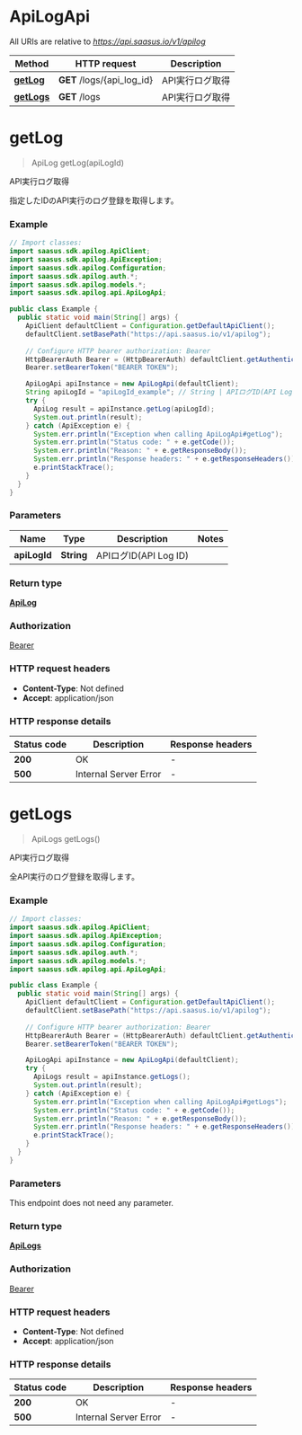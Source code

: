 # ApiLogApi

All URIs are relative to *https://api.saasus.io/v1/apilog*

| Method | HTTP request | Description |
|------------- | ------------- | -------------|
| [**getLog**](ApiLogApi.md#getLog) | **GET** /logs/{api_log_id} | API実行ログ取得 |
| [**getLogs**](ApiLogApi.md#getLogs) | **GET** /logs | API実行ログ取得 |


<a id="getLog"></a>
# **getLog**
> ApiLog getLog(apiLogId)

API実行ログ取得

指定したIDのAPI実行のログ登録を取得します。

### Example
```java
// Import classes:
import saasus.sdk.apilog.ApiClient;
import saasus.sdk.apilog.ApiException;
import saasus.sdk.apilog.Configuration;
import saasus.sdk.apilog.auth.*;
import saasus.sdk.apilog.models.*;
import saasus.sdk.apilog.api.ApiLogApi;

public class Example {
  public static void main(String[] args) {
    ApiClient defaultClient = Configuration.getDefaultApiClient();
    defaultClient.setBasePath("https://api.saasus.io/v1/apilog");
    
    // Configure HTTP bearer authorization: Bearer
    HttpBearerAuth Bearer = (HttpBearerAuth) defaultClient.getAuthentication("Bearer");
    Bearer.setBearerToken("BEARER TOKEN");

    ApiLogApi apiInstance = new ApiLogApi(defaultClient);
    String apiLogId = "apiLogId_example"; // String | APIログID(API Log ID)
    try {
      ApiLog result = apiInstance.getLog(apiLogId);
      System.out.println(result);
    } catch (ApiException e) {
      System.err.println("Exception when calling ApiLogApi#getLog");
      System.err.println("Status code: " + e.getCode());
      System.err.println("Reason: " + e.getResponseBody());
      System.err.println("Response headers: " + e.getResponseHeaders());
      e.printStackTrace();
    }
  }
}
```

### Parameters

| Name | Type | Description  | Notes |
|------------- | ------------- | ------------- | -------------|
| **apiLogId** | **String**| APIログID(API Log ID) | |

### Return type

[**ApiLog**](ApiLog.md)

### Authorization

[Bearer](../README.md#Bearer)

### HTTP request headers

 - **Content-Type**: Not defined
 - **Accept**: application/json

### HTTP response details
| Status code | Description | Response headers |
|-------------|-------------|------------------|
| **200** | OK |  -  |
| **500** | Internal Server Error |  -  |

<a id="getLogs"></a>
# **getLogs**
> ApiLogs getLogs()

API実行ログ取得

全API実行のログ登録を取得します。

### Example
```java
// Import classes:
import saasus.sdk.apilog.ApiClient;
import saasus.sdk.apilog.ApiException;
import saasus.sdk.apilog.Configuration;
import saasus.sdk.apilog.auth.*;
import saasus.sdk.apilog.models.*;
import saasus.sdk.apilog.api.ApiLogApi;

public class Example {
  public static void main(String[] args) {
    ApiClient defaultClient = Configuration.getDefaultApiClient();
    defaultClient.setBasePath("https://api.saasus.io/v1/apilog");
    
    // Configure HTTP bearer authorization: Bearer
    HttpBearerAuth Bearer = (HttpBearerAuth) defaultClient.getAuthentication("Bearer");
    Bearer.setBearerToken("BEARER TOKEN");

    ApiLogApi apiInstance = new ApiLogApi(defaultClient);
    try {
      ApiLogs result = apiInstance.getLogs();
      System.out.println(result);
    } catch (ApiException e) {
      System.err.println("Exception when calling ApiLogApi#getLogs");
      System.err.println("Status code: " + e.getCode());
      System.err.println("Reason: " + e.getResponseBody());
      System.err.println("Response headers: " + e.getResponseHeaders());
      e.printStackTrace();
    }
  }
}
```

### Parameters
This endpoint does not need any parameter.

### Return type

[**ApiLogs**](ApiLogs.md)

### Authorization

[Bearer](../README.md#Bearer)

### HTTP request headers

 - **Content-Type**: Not defined
 - **Accept**: application/json

### HTTP response details
| Status code | Description | Response headers |
|-------------|-------------|------------------|
| **200** | OK |  -  |
| **500** | Internal Server Error |  -  |

